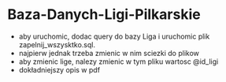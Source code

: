 # Baza-Danych-Ligi-Pilkarskie
- aby uruchomic, dodac query do bazy Liga i uruchomic plik zapelnij_wszysktko.sql.
- najpierw jednak trzeba zmienic w nim sciezki do plikow
- aby zmienic lige, nalezy zmienic w tym pliku wartosc @id_ligi
- dokładniejszy opis w pdf
